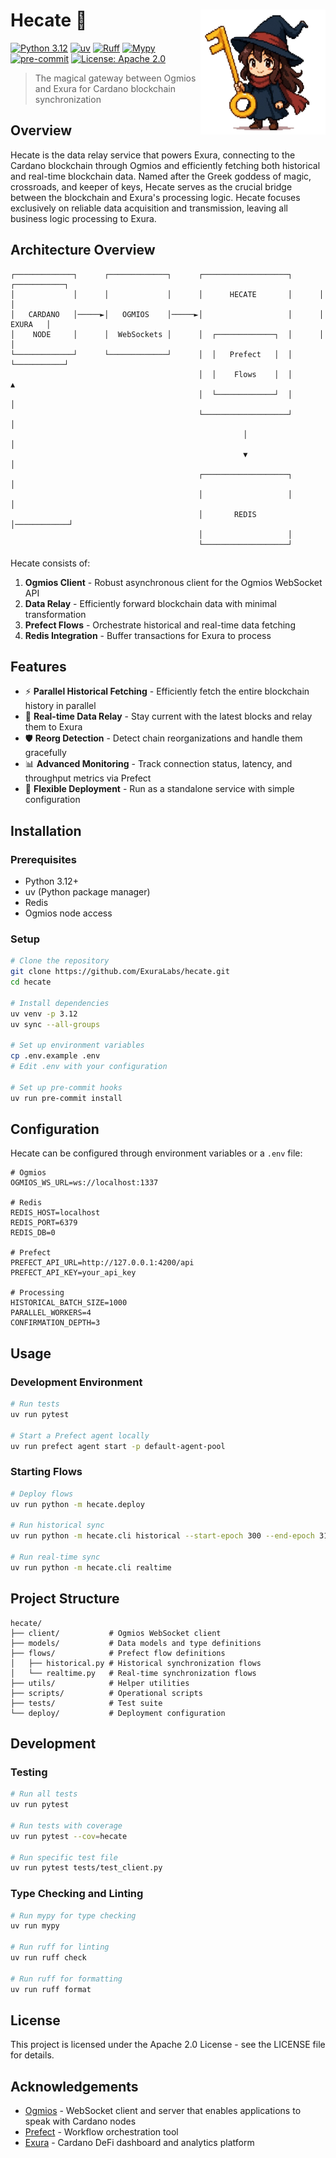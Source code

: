 # Hecate 🔮 <img align="right" width="200" height="200" src=".github/assets/hecate_logo.png">

[![Python 3.12](https://img.shields.io/badge/python-3.12-blue.svg)](https://www.python.org/downloads/release/python-3120/)
[![uv](https://img.shields.io/endpoint?url=https://raw.githubusercontent.com/astral-sh/uv/main/assets/badge/v0.json)](https://github.com/astral-sh/uv)
[![Ruff](https://img.shields.io/badge/code%20style-ruff-000000.svg)](https://github.com/astral-sh/ruff)
[![Mypy](https://img.shields.io/badge/types-mypy-blue.svg)](http://mypy-lang.org/)
[![pre-commit](https://img.shields.io/badge/pre--commit-enabled-brightgreen?logo=pre-commit)](https://github.com/pre-commit/pre-commit)
[![License: Apache 2.0](https://img.shields.io/badge/License-Apache%202.0-blue.svg)](https://opensource.org/licenses/Apache-2.0)

> The magical gateway between Ogmios and Exura for Cardano blockchain synchronization

## Overview

Hecate is the data relay service that powers Exura, connecting to the Cardano blockchain through Ogmios and efficiently fetching both historical and real-time blockchain data. Named after the Greek goddess of magic, crossroads, and keeper of keys, Hecate serves as the crucial bridge between the blockchain and Exura's processing logic. Hecate focuses exclusively on reliable data acquisition and transmission, leaving all business logic processing to Exura.

## Architecture Overview

```
┌─────────────┐      ┌─────────────┐      ┌───────────────────┐      ┌───────────┐
│             │      │             │      │      HECATE       │      │           │
│   CARDANO   │─────►│   OGMIOS    │─────►│                   │      │   EXURA   │
│    NODE     │      │  WebSockets │      │  ┌─────────────┐  │      │           │
└─────────────┘      └─────────────┘      │  │   Prefect   │  │      └───────────┘
                                          │  │    Flows    │  │            ▲
                                          │  └─────────────┘  │            │
                                          └───────────────────┘            │
                                                    │                      │
                                                    ▼                      │
                                          ┌───────────────────┐            │
                                          │                   │            │
                                          │       REDIS       │────────────┘
                                          │                   │
                                          └───────────────────┘
```

Hecate consists of:

1. **Ogmios Client** - Robust asynchronous client for the Ogmios WebSocket API
2. **Data Relay** - Efficiently forward blockchain data with minimal transformation
3. **Prefect Flows** - Orchestrate historical and real-time data fetching
4. **Redis Integration** - Buffer transactions for Exura to process

## Features

- ⚡ **Parallel Historical Fetching** - Efficiently fetch the entire blockchain history in parallel
- 🔄 **Real-time Data Relay** - Stay current with the latest blocks and relay them to Exura
- 🛡️ **Reorg Detection** - Detect chain reorganizations and handle them gracefully
- 📊 **Advanced Monitoring** - Track connection status, latency, and throughput metrics via Prefect
- 🧰 **Flexible Deployment** - Run as a standalone service with simple configuration

## Installation

### Prerequisites

- Python 3.12+
- uv (Python package manager)
- Redis
- Ogmios node access

### Setup

```bash
# Clone the repository
git clone https://github.com/ExuraLabs/hecate.git
cd hecate

# Install dependencies
uv venv -p 3.12
uv sync --all-groups

# Set up environment variables
cp .env.example .env
# Edit .env with your configuration

# Set up pre-commit hooks
uv run pre-commit install
```

## Configuration

Hecate can be configured through environment variables or a `.env` file:

```
# Ogmios
OGMIOS_WS_URL=ws://localhost:1337

# Redis
REDIS_HOST=localhost
REDIS_PORT=6379
REDIS_DB=0

# Prefect 
PREFECT_API_URL=http://127.0.0.1:4200/api
PREFECT_API_KEY=your_api_key

# Processing
HISTORICAL_BATCH_SIZE=1000
PARALLEL_WORKERS=4
CONFIRMATION_DEPTH=3
```

## Usage

### Development Environment

```bash
# Run tests
uv run pytest

# Start a Prefect agent locally
uv run prefect agent start -p default-agent-pool
```

### Starting Flows

```bash
# Deploy flows
uv run python -m hecate.deploy

# Run historical sync
uv run python -m hecate.cli historical --start-epoch 300 --end-epoch 310

# Run real-time sync
uv run python -m hecate.cli realtime
```

## Project Structure

```
hecate/
├── client/           # Ogmios WebSocket client
├── models/           # Data models and type definitions
├── flows/            # Prefect flow definitions
│   ├── historical.py # Historical synchronization flows
│   └── realtime.py   # Real-time synchronization flows
├── utils/            # Helper utilities
├── scripts/          # Operational scripts
├── tests/            # Test suite
└── deploy/           # Deployment configuration
```

## Development

### Testing

```bash
# Run all tests
uv run pytest

# Run tests with coverage
uv run pytest --cov=hecate

# Run specific test file
uv run pytest tests/test_client.py
```

### Type Checking and Linting

```bash
# Run mypy for type checking
uv run mypy

# Run ruff for linting
uv run ruff check

# Run ruff for formatting
uv run ruff format
```


## License

This project is licensed under the Apache 2.0 License - see the LICENSE file for details.

## Acknowledgements

- [Ogmios](https://github.com/CardanoSolutions/ogmios) - WebSocket client and server that enables applications to speak with Cardano nodes
- [Prefect](https://www.prefect.io/) - Workflow orchestration tool
- [Exura](https://github.com/ExuraLabs/exura) - Cardano DeFi dashboard and analytics platform
